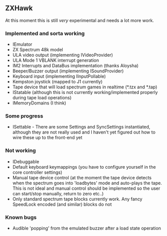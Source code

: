﻿## ZXHawk

At this moment this is still *very* experimental and needs a lot more work.

### Implemented and sorta working
* IEmulator
* ZX Spectrum 48k model
* ULA video output (implementing IVideoProvider)
* ULA Mode 1 VBLANK interrupt generation
* IM2 Interrupts and DataBus implementation (thanks Aloysha)
* Beeper/Buzzer output (implementing ISoundProvider)
* Keyboard input (implementing IInputPollable)
* Kempston joystick (mapped to J1 currently)
* Tape device that will load spectrum games in realtime (*.tzx and *.tap)
* IStatable (although this is not currently working/implemented properly during tape load operations)
* IMemoryDomains (I think)

### Some progress
* ISettable - There are some Settings and SyncSettings instantiated, although they are not really used and I haven't yet figured out how to wire these up to the front-end yet

### Not working
* IDebuggable
* Default keyboard keymappings (you have to configure yourself in the core controller settings)
* Manual tape device control (at the moment the tape device detects when the spectrum goes into 'loadbytes' mode and auto-plays the tape. This is not ideal and manual control should be implemented so the user can start/stop manually, return to zero etc..)
* Only standard spectrum tape blocks currently work. Any fancy SpeedLock encoded (and similar) blocks do not

### Known bugs
* Audible 'popping' from the emulated buzzer after a load state operation
